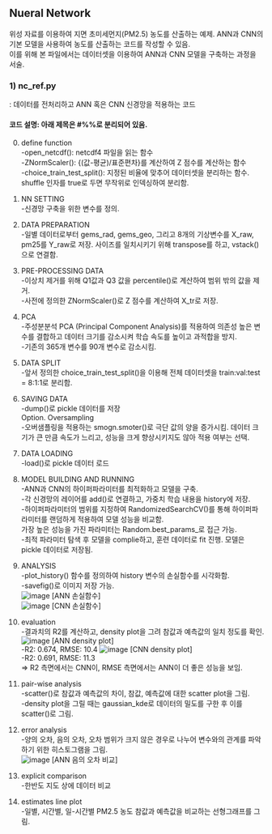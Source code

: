 ## Nueral Network
위성 자료를 이용하여 지면 초미세먼지(PM2.5) 농도를 산출하는 예제. ANN과 CNN의 기본 모델을 사용하여 농도를 산출하는 코드를 작성할 수 있음.  
이를 위해 본 파일에서는 데이터셋을 이용하여 ANN과 CNN 모델을 구축하는 과정을 서술. 

###	1) nc_ref.py
: 데이터를 전처리하고 ANN 혹은 CNN 신경망을 적용하는 코드
#### 코드 설명: 아래 제목은 #%%로 분리되어 있음. 
0. define function    
-open_netcdf(): netcdf4 파일을 읽는 함수  
-ZNormScaler(): {(값-평균)/표준편차}를 계산하여 Z 점수를 계산하는 함수  
-choice_train_test_split(): 지정된 비율에 맞추어 데이터셋을 분리하는 함수. shuffle 인자를 true로 두면 무작위로 인덱싱하여 분리함.   
1. NN SETTING  
-신경망 구축을 위한 변수를 정의.  
2. DATA PREPARATION  
-일별 데이터로부터 gems_rad, gems_geo, 그리고 8개의 기상변수를 X_raw, pm25를 Y_raw로 저장. 사이즈를 일치시키기 위해 transpose를 하고, vstack()으로 연결함.   
3. PRE-PROCESSING DATA   
-이상치 제거를 위해 Q1값과 Q3 값을 percentile()로 계산하여 범위 밖의 값을 제거.   
-사전에 정의한 ZNormScaler()로 Z 점수를 계산하여 X_tr로 저장.   
4. PCA  
-주성분분석 PCA (Principal Component Analysis)를 적용하여 의존성 높은 변수를 결합하고 데이터 크기를 감소시켜 학습 속도를 높이고 과적합을 방지.   
-기존의 365개 변수를 90개 변수로 감소시킴.   
5. DATA SPLIT  
-앞서 정의한 choice_train_test_split()을 이용해 전체 데이터셋을 train:val:test = 8:1:1로 분리함.   
6. SAVING DATA  
-dump()로 pickle 데이터를 저장  
Option. Oversampling  
-오버샘플링을 적용하는 smogn.smoter()로 극단 값의 양을 증가시킴. 데이터 크기가 큰 만큼 속도가 느리고, 성능을 크게 향상시키지도 않아 적용 여부는 선택.   
7. DATA LOADING  
-load()로 pickle 데이터 로드  
8. MODEL BUILDING AND RUNNING  
-ANN과 CNN의 하이퍼파라미터를 최적화하고 모델을 구축.  
-각 신경망의 레이어를 add()로 연결하고, 가중치 학습 내용을 history에 저장.   
-하이퍼파라미터의 범위를 지정하여 RandomizedSearchCV()를 통해 하이퍼파라미터를 랜덤하게 적용하여 모델 성능을 비교함.  
가장 높은 성능을 가진 파라미터는 Random.best_params_로 접근 가능.   
-최적 파라미터 탐색 후 모델을 complie하고, 훈련 데이터로 fit 진행. 모델은 pickle 데이터로 저장됨.   
9. ANALYSIS  
-plot_history() 함수를 정의하여 history 변수의 손실함수를 시각화함.   
-savefig()로 이미지 저장 가능.  
![image](https://user-images.githubusercontent.com/58411517/178696331-9c54aaf2-a1c0-48f7-b2ae-a00cbd9b38ff.png)
[ANN 손실함수]  
![image](https://user-images.githubusercontent.com/58411517/178696372-2955c846-04d6-4b74-a095-467b05010ccc.png)
[CNN 손실함수]

10. evaluation   
-결과치의 R2를 계산하고, density plot을 그려 참값과 예측값의 일치 정도를 확인. 
![image](https://user-images.githubusercontent.com/58411517/178696449-bd22d05a-41f9-486d-afb7-bf9b49735dbb.png)
[ANN density plot]  
-R2: 0.674, RMSE: 10.4
![image](https://user-images.githubusercontent.com/58411517/178696515-d913b6a3-ce61-4127-9773-e1f782156e0f.png)
[CNN density plot]  
-R2: 0.691, RMSE: 11.3  
=> R2 측면에서는 CNN이, RMSE 측면에서는 ANN이 더 좋은 성능을 보임. 

11. pair-wise analysis    
-scatter()로 참값과 예측값의 차이, 참값, 예측값에 대한 scatter plot을 그림.   
-density plot을 그릴 때는 gaussian_kde로 데이터의 밀도를 구한 후 이를 scatter()로 그림.  


12. error analysis    
-양의 오차, 음의 오차, 오차 범위가 크지 않은 경우로 나누어 변수와의 관계를 파악하기 위한 히스토그램을 그림.   
![image](https://user-images.githubusercontent.com/58411517/178696938-b53b60f1-6cf9-49ae-8ca0-a1909a31a2e6.png)
[ANN 음의 오차 비교]



13. explicit comparison    
-한반도 지도 상에 데이터 비교  
14. estimates line plot    
-일별, 시간별, 일-시간별 PM2.5 농도 참값과 예측값을 비교하는 선형그래프를 그림.   

